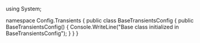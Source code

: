 using System;

namespace Config.Transients
{
    public class BaseTransientsConfig
    {
        public BaseTransientsConfig()
        {
            Console.WriteLine("Base class initialized in BaseTransientsConfig");
        }
    }
}